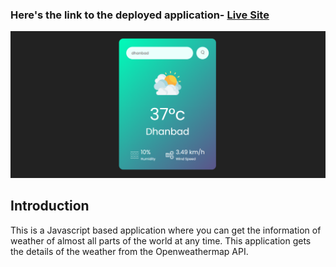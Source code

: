 ### Here's the link to the deployed application- [Live Site](https://gouravanand662.github.io/weather/)

![Weather Application](https://raw.githubusercontent.com/gouravanand662/pics/main/Annotation%202023-04-08%20144658.png)

## Introduction
This is a Javascript based application where you can get the information of weather of almost all parts of the world at any time. This application gets the details of the weather from the Openweathermap API.
